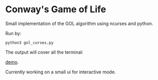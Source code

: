 # Conway's Game of Life

Small implementation of the GOL algorithm using ncurses and python.

Run by:
```shell
python3 gol_curses.py
```

The output will cover all the terminal:

[demo](https://github.com/Cocobio/conways-curses/blob/fa2c341ed239e84dd0bd644bd109260987db4d09/demo.gif?raw=true).

Currently working on a small ui for interactive mode.
